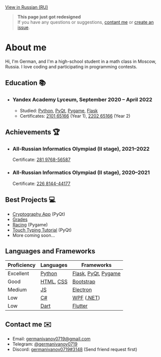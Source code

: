 [View in Russian (RU)](README-RU.md)

> **This page just got redesigned** <br />
> If you have any questions or suggestions, [contant me](#contact-me-envelope) or [create an issue](https://github.com/germanivanov0719/germanivanov0719/issues).

# About me

Hi, I'm German, and I'm a high-school student in a math class in Moscow, Russia. I love coding and participating in programming contests.

## Education :books:

- ### Yandex Academy Lyceum, September 2020 – April 2022

  - Studied: [Python], [PyQt], [Pygame], [Flask]
  - Certificates: [2101 65166](certificates/YL1-original.jpeg) (Year 1), [2202 65166](certificates/YL2-original.jpeg) (Year 2)

## Achievements :trophy:

- ### All-Russian Informatics Olympiad (II stage), 2021–2022
  Certificate: [281 9768-56587](certificates/VsOSh8th.pdf)
- ### All-Russian Informatics Olympiad (II stage), 2020–2021
  Certificate: [226 8144-44177](certificates/VsOSh7th.pdf)

## Best Projects :computer:

- [Cryptography App](https://github.com/germanivanov0719/Cryptography) (PyQt)
- [Grades](https://github.com/germanivanov0719/grades)
- [Racing](https://github.com/germanivanov0719/Racing) (Pygame)
- [Touch Typing Tutorial](https://github.com/germanivanov0719/touch-typing-tutorial) (PyQt)
- More coming soon…

## Languages and Frameworks

| Proficiency | Languages     | Frameworks                |
| ----------- | ------------- | ------------------------- |
| Excellent   | [Python]      | [Flask], [PyQt], [Pygame] |
| Good        | [HTML], [CSS] | [Bootstrap]               |
| Medium      | [JS]          | [Electron]                |
| Low         | [C#]          | [WPF] ([.NET])            |
| Low         | [Dart]        | [Flutter]                 |

[python]: https://www.python.org "Python"
[flask]: https://flask.palletsprojects.com/ "Flask"
[pyqt]: https://doc.qt.io/qtforpython/ "PyQt"
[pygame]: https://www.pygame.org/ "Pygame"
[html]: https://developer.mozilla.org/en-US/docs/Web/HTML "HTML"
[css]: https://developer.mozilla.org/en-US/docs/Web/CSS "CSS"
[bootstrap]: https://getbootstrap.com/ "Bootstrap"
[js]: https://developer.mozilla.org/en-US/docs/Web/JavaScript "JavaScript"
[electron]: https://www.electronjs.org "Electron"
[c#]: https://docs.microsoft.com/en-us/dotnet/csharp/ "C#"
[wpf]: https://docs.microsoft.com/en-us/visualstudio/designers/getting-started-with-wpf "WPF"
[.net]: https://dotnet.microsoft.com/en-us/ ".NET"
[dart]: https://dart.dev "Dart"
[flutter]: https://flutter.dev "Flutter"

## Contact me :envelope:

- Email: germanivanov0719@gmail.com
- Telegram: [@germanivanov0719](https://t.me/germanivanov0719)
- Discord: [germanivanov0719#3148](https://discord.com/users/germanivanov0719#3148) (Send friend request first)
